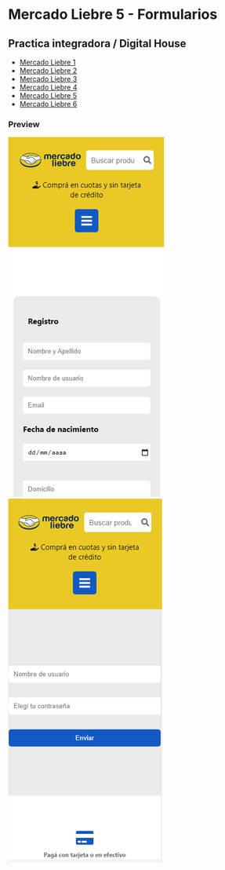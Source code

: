 # Mercado Liebre 5 - Formularios
## Practica integradora / Digital House
- <a href="https://github.com/YonPalac1/Mercado_Liebre_1">Mercado Liebre 1</a><br/>
- <a href="https://github.com/YonPalac1/Mercado_Liebre_2">Mercado Liebre 2</a><br/>
- <a href="https://github.com/YonPalac1/Mercado_Liebre_3">Mercado Liebre 3</a><br/>
- <a href="https://github.com/YonPalac1/Mercado_Liebre_4">Mercado Liebre 4</a><br/>
- <a href="https://github.com/YonPalac1/Mercado_Liebre_5">Mercado Liebre 5</a><br/>
- <a href="https://github.com/YonPalac1/Mercado_Liebre_6">Mercado Liebre 6</a><br/>


### Preview
<img src="https://github.com/YonPalac1/Mercado_Liebre_5/blob/main/preview/img.png?raw=true">
<img src="https://github.com/YonPalac1/Mercado_Liebre_5/blob/main/preview/img2.png?raw=true">

